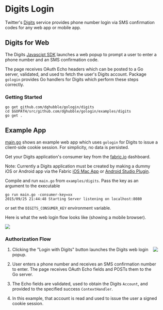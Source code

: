 
# Digits Login

Twitter's [Digits](https://get.digits.com/) service provides phone number login via SMS confirmation codes for any web app or mobile app.

## Digits for Web

The Digits [Javascipt SDK](https://cdn.digits.com/1/sdk.js) launches a web popup to prompt a user to enter a phone number and an SMS confirmation code.

The page receives OAuth Echo headers which can be posted to a Go server, validated, and used to fetch the user's Digits account. Package `gologin` provides Go handlers for Digits which perform these steps correctly.

### Getting Started

    go get github.com/dghubble/gologin/digits
    cd $GOPATH/src/github.com/dghubble/gologin/examples/digits
    go get .

## Example App

[main.go](main.go) shows an example web app which uses `gologin` for Digits to issue a client-side cookie session. For simplicity, no data is persisted.

Get your Digits application's consumer key from the [fabric.io](https://fabric.io) dashboard.

Note: Currently a Digits application must be created by making a dummy iOS or Android app via the Fabric [iOS Mac App](https://fabric.io/downloads/xcode) or [Android Studio Plugin](https://fabric.io/downloads).

Compile and run `main.go` from `examples/digits`. Pass the key as an argument to the executable

    go run main.go -consumer-key=xx
    2015/09/25 21:44:48 Starting Server listening on localhost:8080

or set the `DIGITS_CONSUMER_KEY` environment variable.

Here is what the web login flow looks like (showing a mobile browser).

<img src="https://storage.googleapis.com/dghubble/digits-web-login.gif">

### Authorization Flow

<img align="right" src="https://storage.googleapis.com/dghubble/digits-phone-number.png">

1. Clicking the "Login with Digits" button launches the Digits web login popup.

2. User enters a phone number and receives an SMS confirmation number to enter. The page receives OAuth Echo fields and POSTs them to the Go server.

3. The Echo fields are validated, used to obtain the Digits `Account`, and provided to the specified success `ContextHandler`.

4. In this example, that account is read and used to issue the user a signed cookie session.

